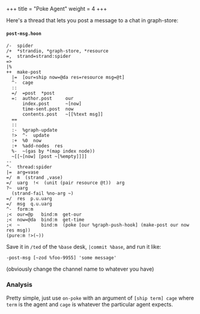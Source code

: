 +++
title = "Poke Agent"
weight = 4
+++

Here's a thread that lets you post a message to a chat in graph-store:

#### `post-msg.hoon`

```hoon
/-  spider
/+  *strandio, *graph-store, *resource
=,  strand=strand:spider
=>
|%
++  make-post
  |=  [our=ship now=@da res=resource msg=@t]
  ^-  cage
  ::
  =/  =post  *post
  =:  author.post     our
      index.post      ~[now]
      time-sent.post  now
      contents.post   ~[[%text msg]]
  ==
  ::
  :-  %graph-update
  !>  ^-  update
  :+  %0  now
  :+  %add-nodes  res
  %-  ~(gas by *(map index node))
  ~[[~[now] [post ~[%empty]]]]
--
^-  thread:spider
|=  arg=vase
=/  m  (strand ,vase)
=/  uarg  !<  (unit (pair resource @t))  arg
?~  uarg
  (strand-fail %no-arg ~)
=/  res  p.u.uarg
=/  msg  q.u.uarg
^-  form:m
;<  our=@p   bind:m  get-our
;<  now=@da  bind:m  get-time
;<  ~        bind:m  (poke [our %graph-push-hook] (make-post our now res msg))
(pure:m !>(~))
```

Save it in `/ted` of the `%base` desk, `|commit %base`, and run it like:

```
-post-msg [~zod %foo-9955] 'some message'
```

(obviously change the channel name to whatever you have)

### Analysis

Pretty simple, just use `on-poke` with an argument of `[ship term] cage` where `term` is the agent and `cage` is whatever the particular agent expects.
